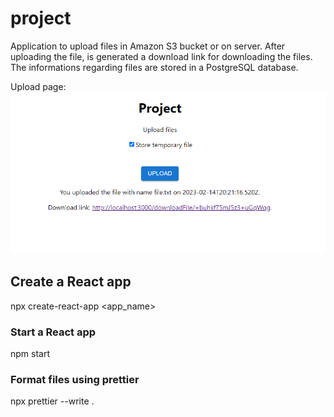 # project
Application to upload files in Amazon S3 bucket or on server. After uploading the file, is generated a download link for downloading the files. The informations regarding files are stored in a PostgreSQL database.

Upload page:
![image](/images/upload_file.png?raw=true)

## Create a React app
npx create-react-app <app_name>

### Start a React app
npm start

### Format files using prettier
npx prettier --write .
